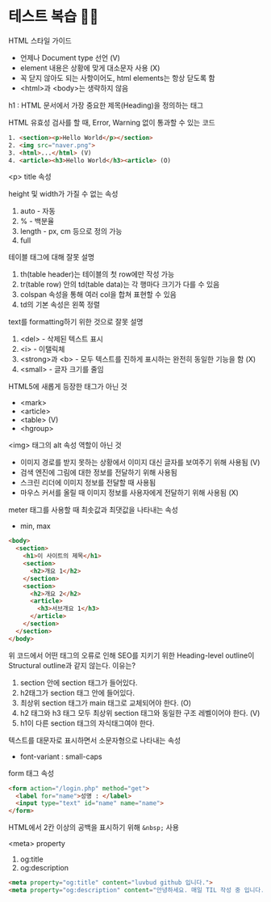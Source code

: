 # 테스트 복습 ✍🏻
HTML 스타일 가이드
- 언제나 Document type 선언 (V)
- element 내용은 상황에 맞게 대소문자 사용 (X)
- 꼭 닫지 않아도 되는 사항이어도, html elements는 항상 닫도록 함
- \<html>과 \<body>는 생략하지 않음

h1 : HTML 문서에서 가장 중요한 제목(Heading)을 정의하는 태그

HTML 유효성 검사를 할 때, Error, Warning 없이 통과할 수 있는 코드
```html
1. <section><p>Hello World</p></section>
2. <img src="naver.png">
3. <html>...</html> (V)
4. <article><h3>Hello World</h3><article> (O)
```

\<p> title 속성

height 및 width가 가질 수 없는 속성
1. auto - 자동
2. % - 백분율
3. length - px, cm 등으로 정의 가능
4. full


테이블 태그에 대해 잘못 설명
1. th(table header)는 테이블의 첫 row에만 작성 가능
2. tr(table row) 안의 td(table data)는 각 행마다 크기가 다를 수 있음
3. colspan 속성을 통해 여러 col을 합쳐 표현할 수 있음
4. td의 기본 속성은 왼쪽 정렬

text를 formatting하기 위한 것으로 잘못 설명
1. \<del> - 삭제된 텍스트 표시
2. \<i> - 이탤릭체
3. \<strong>과 \<b> - 모두 텍스트를 진하게 표시하는 완전히 동일한 기능을 함 (X)
4. \<small> - 글자 크기를 줄임

HTML5에 새롭게 등장한 태그가 아닌 것
- \<mark>
- \<article>
- \<table> (V)
- \<hgroup>

\<img> 태그의 alt 속성 역할이 아닌 것
- 이미지 경로를 받지 못하는 상황에서 이미지 대신 글자를 보여주기 위해 사용됨 (V)
- 검색 엔진에 그림에 대한 정보를 전달하기 위해 사용됨
- 스크린 리더에 이미지 정보를 전달할 때 사용됨
- 마우스 커서를 올릴 때 이미지 정보를 사용자에게 전달하기 위해 사용됨 (X)

meter 태그를 사용할 때 최솟값과 최댓값을 나타내는 속성
- min, max

```html
<body>
  <section>
    <h1>이 사이트의 제목</h1>
    <section>
      <h2>개요 1</h2>
    </section>
    <section>
      <h2>개요 2</h2>
      <article>
        <h3>서브개요 1</h3>
      </article>
    </section>
  </section>
</body>
```

위 코드에서 어떤 태그의 오류로 인해 SEO를 지키기 위한 Heading-level outline이 Structural outline과 같지 않는다. 이유는?
1. section 안에 section 태그가 들어있다.
2. h2태그가 section 태그 안에 들어있다.
3. 최상위 section 태그가 main 태그로 교체되어야 한다. (O)
4. h2 태그와 h3 태그 모두 최상위 section 태그와 동일한 구조 레벨이어야 한다. (V)
5. h1이 다른 section 태그의 자식태그여야 한다.


텍스트를 대문자로 표시하면서 소문자형으로 나타내는 속성
- font-variant : small-caps

form 태그 속성
```html
<form action="/login.php" method="get">
  <label for="name">성명 : </label>
  <input type="text" id="name" name="name">
</form>
```

HTML에서 2칸 이상의 공백을 표시하기 위해 `&nbsp;` 사용


\<meta> property
1. og:title
2. og:description

```html
<meta property="og:title" content="luvbud github 입니다.">
<meta property="og:description" content="안녕하세요. 매일 TIL 작성 중 입니다...">
```
